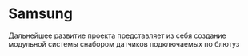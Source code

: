 # Samsung
Дальнейшее развитие проекта представляет из себя создание модульной системы снабором датчиков подключаемых по блютуз
